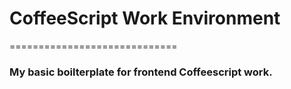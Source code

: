 # CoffeeScript Work Environment
=============================
### My basic boilterplate for frontend Coffeescript work.